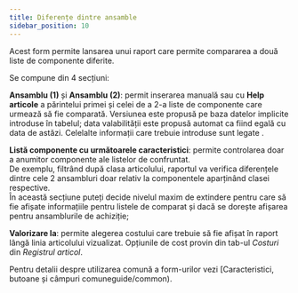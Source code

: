 ```yaml
---
title: Diferențe dintre ansamble
sidebar_position: 10
---
```


Acest form permite lansarea unui raport care permite compararea a două liste de componente diferite.

Se compune din 4 secțiuni:

**Ansamblu (1)** și **Ansamblu (2)**: permit inserarea manuală sau cu **Help articole** a părintelui primei și celei de a 2-a liste de componente care urmează să fie comparată. Versiunea este propusă pe baza datelor implicite introduse în tabelul; data valabilității este propusă automat ca fiind egală cu data de astăzi. Celelalte informații care trebuie introduse sunt legate .

**Listă componente cu următoarele caracteristici**: permite controlarea doar a anumitor componente ale listelor de confruntat.  
De exemplu, filtrând după clasa articolului, raportul va verifica diferențele dintre cele 2 ansambluri doar relativ la componentele aparținând clasei respective.  
În această secțiune puteți decide nivelul maxim de extindere pentru care să fie afișate informațiile pentru listele de comparat și dacă se dorește afișarea pentru ansamblurile de achiziție;

**Valorizare la**: permite alegerea costului care trebuie să fie afișat în raport lângă linia articolului vizualizat. Opțiunile de cost provin din tab-ul *Costuri* din *Registrul articol*.

Pentru detalii despre utilizarea comună a form-urilor vezi [Caracteristici, butoane și câmpuri comuneguide/common).